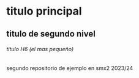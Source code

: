 # titulo principal

## titulo de segundo nivel

###### titulo H6 (el mas pequeño)


segundo repositorio de ejemplo en smx2 2023/24
